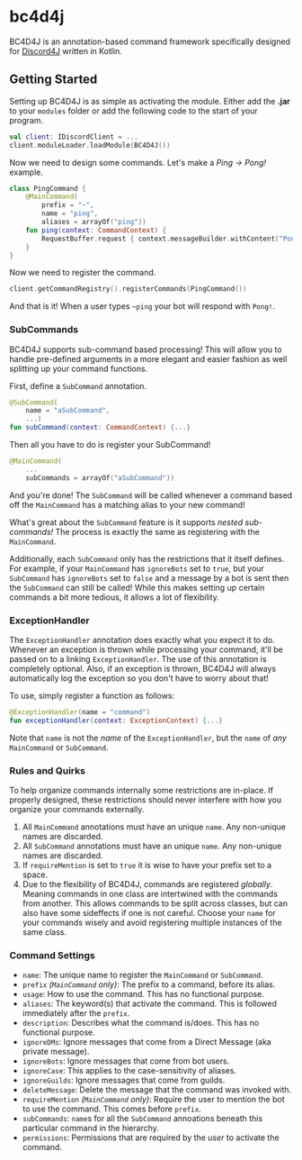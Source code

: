 # bc4d4j
BC4D4J is an annotation-based command framework specifically designed for [Discord4J](https://github.com/austinv11/Discord4J) written in Kotlin.

## Getting Started
Setting up BC4D4J is as simple as activating the module. Either add the **.jar** to your `modules` folder or add the following code to the start of your program.
```kotlin
val client: IDiscordClient = ...
client.moduleLoader.loadModule(BC4D4J())
```
Now we need to design some commands. Let's make a *Ping -> Pong!* example.
```kotlin
class PingCommand {
    @MainCommand(
        prefix = "~",
        name = "ping",
        aliases = arrayOf("ping"))
    fun ping(context: CommandContext) {
        RequestBuffer.request { context.messageBuilder.withContent("Pong!").send() }
    }
}
```
Now we need to register the command.
```kotlin
client.getCommandRegistry().registerCommands(PingCommand())
```
And that is it! When a user types `~ping` your bot will respond with `Pong!`.
### SubCommands
BC4D4J supports sub-command based processing! This will allow you to handle pre-defined arguments in a more elegant and easier fashion as well splitting up your command functions.

First, define a `SubCommand` annotation.
```kotlin
@SubCommand(
    name = "aSubCommand",
    ...)
fun subCommand(context: CommandContext) {...}
```
Then all you have to do is register your SubCommand!
```kotlin
@MainCommand(
    ...
    subCommands = arrayOf("aSubCommand"))
```
And you're done! The `SubCommand` will be called whenever a command based off the `MainCommand` has a matching alias to your new command!

What's great about the `SubCommand` feature is it supports *nested sub-commands!* The process is exactly the same as registering with the `MainCommand`.

Additionally, each `SubCommand` only has the restrictions that it itself defines. For example, if your `MainCommand` has `ignoreBots` set to `true`, but your `SubCommand` has `ignoreBots` set to `false` and a message by a bot is sent then the `SubCommand` can still be called! While this makes setting up certain commands a bit more tedious, it allows a lot of flexibility.
### ExceptionHandler
The `ExceptionHandler` annotation does exactly what you expect it to do. Whenever an exception is thrown while processing your command, it'll be passed on to a linking `ExceptionHandler`. The use of this annotation is completely optional. Also, if an exception is thrown, BC4D4J will always automatically log the exception so you don't have to worry about that!

To use, simply register a function as follows:
```kotlin
@ExceptionHandler(name = "command")
fun exceptionHandler(context: ExceptionContext) {...}
```
Note that `name` is not the *name* of the `ExceptionHandler`, but the `name` of *any* `MainCommand` or `SubCommand`.

### Rules and Quirks
To help organize commands internally some restrictions are in-place. If properly designed, these restrictions should never interfere with how you organize your commands externally.
1. All `MainCommand` annotations must have an unique `name`. Any non-unique names are discarded.
2. All `SubCommand` annotations must have an unique `name`. Any non-unique names are discarded.
3. If `requireMention` is set to `true` it is wise to have your prefix set to a space.
4. Due to the flexibility of BC4D4J, commands are registered *globally*. Meaning commands in one class are intertwined with the commands from another. This allows commands to be split across classes, but can also have some sideffects if one is not careful. Choose your `name` for your commands wisely and avoid registering multiple instances of the same class.

### Command Settings
* `name`: The unique name to register the `MainCommand` or `SubCommand`.
* `prefix` *(`MainCommand` only)*: The prefix to a command, before its alias.
* `usage`: How to use the command. This has no functional purpose.
* `aliases`: The keyword(s) that activate the command. This is followed immediately after the `prefix`.
* `description`: Describes what the command is/does. This has no functional purpose.
* `ignoreDMs`: Ignore messages that come from a Direct Message (aka private message).
* `ignoreBots`: Ignore messages that come from bot users.
* `ignoreCase`: This applies to the case-sensitivity of aliases.
* `ignoreGuilds`: Ignore messages that come from guilds.
* `deleteMessage`: Delete the message that the command was invoked with.
* `requireMention` *(`MainCommand` only)*: Require the user to mention the bot to use the command. This comes before `prefix`.
* `subCommands`: `name`s for all the `SubCommand` annoations beneath this particular command in the hierarchy.
* `permissions`: Permissions that are required by the *user* to activate the command.
